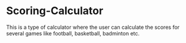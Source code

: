 # Scoring-Calculator
This is a type of calculator where the user can calculate the scores for several games like football, basketball, badminton etc.
